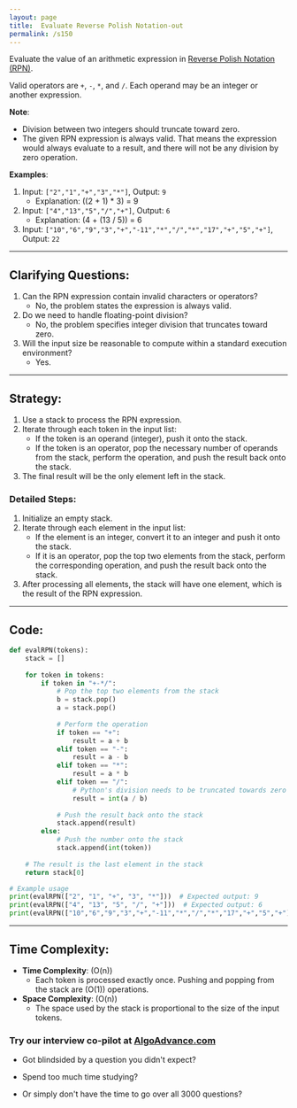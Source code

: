 ```yaml
---
layout: page
title:  Evaluate Reverse Polish Notation-out
permalink: /s150
---
```

Evaluate the value of an arithmetic expression in [Reverse Polish Notation (RPN)](https://en.wikipedia.org/wiki/Reverse_Polish_notation).

Valid operators are `+`, `-`, `*`, and `/`. Each operand may be an integer or another expression.

**Note**:
- Division between two integers should truncate toward zero.
- The given RPN expression is always valid. That means the expression would always evaluate to a result, and there will not be any division by zero operation.

**Examples**:
1. Input: `["2","1","+","3","*"]`, Output: `9`
   - Explanation: ((2 + 1) * 3) = 9
2. Input: `["4","13","5","/","+"]`, Output: `6`
   - Explanation: (4 + (13 / 5)) = 6
3. Input: `["10","6","9","3","+","-11","*","/","*","17","+","5","+"]`, Output: `22`

---

## Clarifying Questions:
1. Can the RPN expression contain invalid characters or operators?
   - No, the problem states the expression is always valid.
2. Do we need to handle floating-point division?
   - No, the problem specifies integer division that truncates toward zero.
3. Will the input size be reasonable to compute within a standard execution environment?
   - Yes.

---

## Strategy:
1. Use a stack to process the RPN expression.
2. Iterate through each token in the input list:
   - If the token is an operand (integer), push it onto the stack.
   - If the token is an operator, pop the necessary number of operands from the stack, perform the operation, and push the result back onto the stack.
3. The final result will be the only element left in the stack.

### Detailed Steps:
1. Initialize an empty stack.
2. Iterate through each element in the input list:
   - If the element is an integer, convert it to an integer and push it onto the stack.
   - If it is an operator, pop the top two elements from the stack, perform the corresponding operation, and push the result back onto the stack.
3. After processing all elements, the stack will have one element, which is the result of the RPN expression.

---

## Code:

```python
def evalRPN(tokens):
    stack = []
    
    for token in tokens:
        if token in "+-*/":
            # Pop the top two elements from the stack
            b = stack.pop()
            a = stack.pop()
            
            # Perform the operation
            if token == "+":
                result = a + b
            elif token == "-":
                result = a - b
            elif token == "*":
                result = a * b
            elif token == "/":
                # Python's division needs to be truncated towards zero
                result = int(a / b)
            
            # Push the result back onto the stack
            stack.append(result)
        else:
            # Push the number onto the stack
            stack.append(int(token))
    
    # The result is the last element in the stack
    return stack[0]

# Example usage
print(evalRPN(["2", "1", "+", "3", "*"]))  # Expected output: 9
print(evalRPN(["4", "13", "5", "/", "+"]))  # Expected output: 6
print(evalRPN(["10","6","9","3","+","-11","*","/","*","17","+","5","+"]))  # Expected output: 22
```

---

## Time Complexity:
- **Time Complexity**: \(O(n)\)
  - Each token is processed exactly once. Pushing and popping from the stack are \(O(1)\) operations.
- **Space Complexity**: \(O(n)\)
  - The space used by the stack is proportional to the size of the input tokens.


### Try our interview co-pilot at [AlgoAdvance.com](https://algoAdvance.com)

- Got blindsided by a question you didn't expect?

- Spend too much time studying?

- Or simply don't have the time to go over all 3000 questions?

